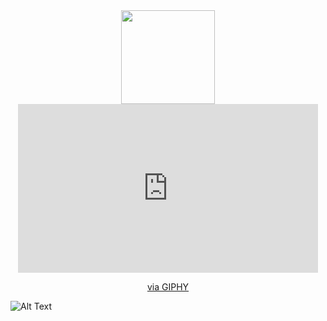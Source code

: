 <div id="header" align="center">
  <img src="https://media.giphy.com/media/elrFAUtV7ZOH7TSPhF/giphy.gif" width="150"/>
  <iframe src="https://giphy.com/embed/3ov9jNziFTMfzSumAw" width="480" height="270" frameBorder="0" class="giphy-embed" allowFullScreen></iframe><p><a href="https://giphy.com/gifs/usnationalarchives-vintage-computer-3ov9jNziFTMfzSumAw">via GIPHY</a></p>
</div>

![Alt Text]()
